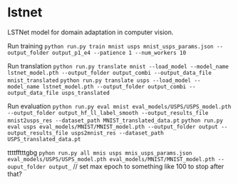 # lstnet
LSTNet model for domain adaptation in computer vision.


Run training
`python run.py train mnist usps mnist_usps_params.json --output_folder output_p1_e4 --patience 1 --num_workers 10`

Run translation
`python run.py translate mnist --load_model --model_name lstnet_model.pth --output_folder output_combi --output_data_file mnist_translated`
`python run.py translate usps --load_model --model_name lstnet_model.pth --output_folder output_combi --output_data_file usps_translated`


Run evaluation
`python run.py eval mnist eval_models/USPS/USPS_model.pth --output_folder output_hf_ll_label_smooth --output_results_file mnist2usps_res --dataset_path MNIST_translated_data.pt`
`python run.py eval usps eval_models/MNIST/MNIST_model.pth --output_folder output --output_results_file usps2mnist_res --dataset_path USPS_translated_data.pt`


ttttfftttgbg
`pyhon run.py all mnis usps mnis_usps_params.json eval_models/USPS/USPS_model.pth eval_models/MNIST/MNIST_model.pth --ouput_folder output_`
// set max epoch to something like 100 to stop after that?